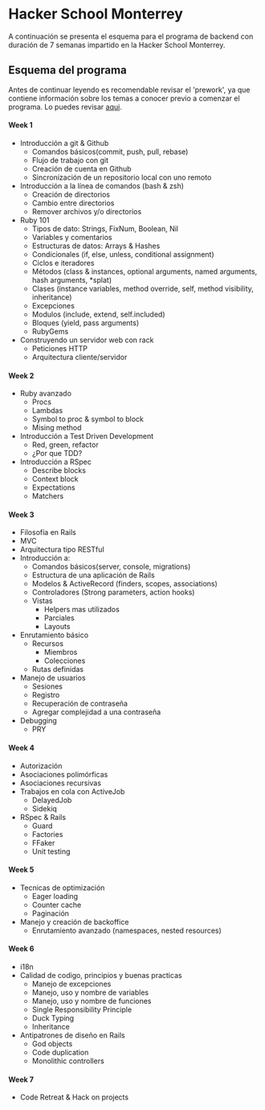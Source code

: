 # Hacker School Monterrey

A continuación se presenta el esquema para el programa de backend con duración de 7 semanas impartido en la Hacker School Monterrey.

## Esquema del programa

Antes de continuar leyendo es recomendable revisar el 'prework', ya que contiene información sobre los temas a conocer previo a comenzar el programa. Lo puedes revisar [aqui](http://hackerschoolmty.github.io/prework/).

#### Week 1

* Introducción a git & Github
 	* Comandos básicos(commit, push, pull, rebase)
	* Flujo de trabajo con git
	* Creación de cuenta en Github
	* Sincronización de un repositorio local con uno remoto
* Introducción a la línea de comandos (bash & zsh)
	* Creación de directorios
	* Cambio entre directorios
	* Remover archivos y/o directorios
* Ruby 101
	* Tipos de dato: Strings, FixNum, Boolean, Nil
	* Variables y comentarios
	* Estructuras de datos: Arrays & Hashes
	* Condicionales (if, else, unless, conditional assignment)
	* Ciclos e iteradores
	* Métodos (class & instances, optional arguments, named arguments, hash arguments, *splat)
	* Clases (instance variables, method override, self, method visibility, inheritance)
	* Excepciones
	* Modulos (include, extend, self.included)
	* Bloques (yield, pass arguments)
	* RubyGems
* Construyendo un servidor web con rack
	* Peticiones HTTP
	* Arquitectura cliente/servidor

#### Week 2

* Ruby avanzado
	* Procs
	* Lambdas
	* Symbol to proc & symbol to block
	* Mising method
* Introducción a Test Driven Development
	* Red, green, refactor
	* ¿Por que TDD?
* Introducción a RSpec
	* Describe blocks
	* Context block 
	* Expectations
	* Matchers

#### Week 3

* Filosofía en Rails
* MVC
* Arquitectura tipo RESTful
* Introducción a:
	* Comandos básicos(server, console, migrations)
	* Estructura de una aplicación de Rails
	* Modelos & ActiveRecord (finders, scopes, associations)
	* Controladores (Strong parameters, action hooks)
	* Vistas
		* Helpers mas utilizados
		* Parciales
		* Layouts
* Enrutamiento básico
	* Recursos
		* Miembros
		* Colecciones
	* Rutas definidas
* Manejo de usuarios
	* Sesiones
	* Registro
	* Recuperación de contraseña
	* Agregar complejidad a una contraseña
* Debugging
	* PRY

#### Week 4

* Autorización
* Asociaciones polimórficas
* Asociaciones recursivas
* Trabajos en cola con ActiveJob
	* DelayedJob
	* Sidekiq
* RSpec & Rails
	* Guard
	* Factories	 
	* FFaker
	* Unit testing

#### Week 5

* Tecnicas de optimización
	* Eager loading
	* Counter cache
	* Paginación
* Manejo y creación de backoffice
	* Enrutamiento avanzado (namespaces, nested resources)

#### Week 6

* i18n
* Calidad de codigo, principios y buenas practicas 
	* Manejo de excepciones
	* Manejo, uso y nombre de variables
	* Manejo, uso y nombre de funciones
	* Single Responsibility Principle
	* Duck Typing
	* Inheritance 
* Antipatrones de diseño en Rails
	* God objects
	* Code duplication
	* Monolithic controllers


#### Week 7

* Code Retreat & Hack on projects